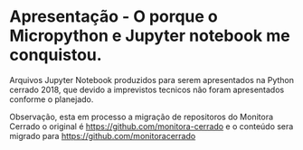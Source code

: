 # Apresentação - O porque o Micropython e Jupyter notebook me conquistou.
Arquivos Jupyter Notebook produzidos para serem apresentados na Python cerrado 2018, que devido a imprevistos tecnicos não foram apresentados conforme o planejado.

Observação, esta em processo a migração de repositoros do Monitora Cerrado o original é https://github.com/monitora-cerrado e o conteúdo sera migrado para https://github.com/monitoracerrado
